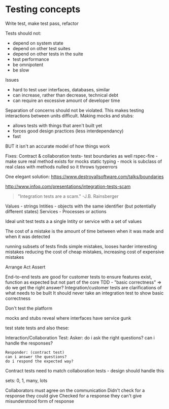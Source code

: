 Testing concepts
================

Write test, make test pass, refactor


Tests should not:
-   depend on system state
-   depend on other test suites
-   depend on other tests in the suite
-   test performance
-   be omnipotent
-   be slow


Issues
-   hard to test user interfaces, databases, similar
-   can increase, rather than decrease, technical debt
-   can require an excessive amount of developer time

Separation of concerns should not be violated. This makes testing interactions between units difficult.
Making mocks and stubs:
- allows tests with things that aren't built yet
- forces good design practices (less interdependancy)
- fast

BUT it isn't an accurate model of how things work

Fixes:
Contract & collaboration tests- test boundaries as well
rspec-fire - make sure real method exists for mocks
static typing - mock is subclass of real class with methods nulled so it throws typeerrors

One elegant solution:
https://www.destroyallsoftware.com/talks/boundaries






http://www.infoq.com/presentations/integration-tests-scam
> "Integration tests are a scam."
> -J.B. Rainsberger

Values - strings
Intities - objects with the same identifier (but potentially different states)
Services - Processes or actions

Ideal unit test tests a a single Intity or service with a set of values

The cost of a mistake is the amount of time between when it was made and when it was detected

running subsets of tests finds simple mistakes, looses harder interesting mistakes
reducing the cost of cheap mistakes, increasing cost of expensive mistakes


Arrange
Act
Assert

End-to-end tests are good for customer tests to ensure features exist, function as expected
but not part of the core TDD - "basic correctness" => do we get the right answer?
Integration/customer tests are clarifications of what needs to be built
It should never take an integration test to show basic correctness

Don't test the platform

mocks and stubs reveal where interfaces have service gunk

test state tests and also these:

Interaction/Collaboration Test:
    Asker:
    do i ask the right questions?
    can i handle the responses?

    Responder: (contract test)
    can i answer the questions?
    do i respond the expected way?

Contract tests need to match collaboration tests - design should handle this

sets: 0, 1, many, lots

Collaborators must agree on the communication
    Didn't check for a response they could give
    Checked for a response they can't give
    misunderstood form of response